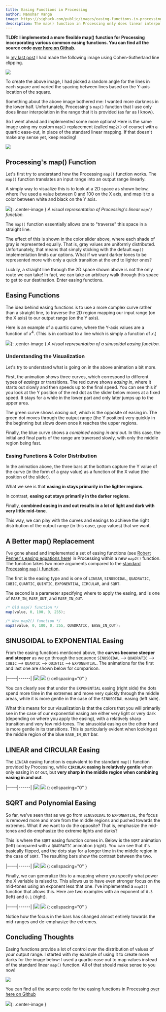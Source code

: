 ```yaml
---
title: Easing Functions in Processing
author: Manohar Vanga
image: https://sighack.com/public/images/easing-functions-in-processing/555-lowres.png
description: The map() function in Processing only does linear interpolation. In this post, we'll learn a few more options!
---
```


**TLDR: I implemented a more flexible map() function for Processing incorporating
various common easing functions. You can find all the source code [over
here on Github](https://github.com/sighack/easing-functions).**

In [my last post](cohen-sutherland-line-clipping-algorithm) I had made the
following image using Cohen-Sutherland line clipping.

![](/public/images/easing-functions-in-processing/444-lowres.png)

To create the above image, I had picked a random angle for the lines in each
square and varied the spacing between lines based on the Y-axis location of
the square.

Something about the above image bothered me: I wanted more darkness in the
lower half. Unfortunately, Processing's `map()` function that I use only does
linear interpolation in the range that it is provided (as far as I know).

So I went ahead and implemented some more options! Here is the same image using
my custom `map()` replacement (called `map2()` of course) with a quartic
ease-out, in place of the standard linear mapping. If that doesn't make any
sense yet, keep reading!

![](/public/images/easing-functions-in-processing/555-lowres.png)

## Processing's map() Function

Let's first try to understand how the Processing `map()` function works. The
`map()` function translates an input range into an output range linearly.

A simply way to visualize this is to look at a 2D space as shown
below, where I've used a value between 0 and 100 on the X axis, and map it
to a color between white and black on the Y axis.

![](/public/images/easing-functions-in-processing/linear.gif){: .center-image }
*A visual representation of Processing's linear `map()` function.*

The `map()` function essentially allows one to "traverse" this space in a
straight line.

The effect of this is shown in the color slider above, where each shade of
gray is represented equally. That is, gray values are uniformly distributed.
Unfortunately, that means that simply sticking with the default `map()`
implementation limits our options. What if we want darker tones
to be represented more with only a quick transition at the end to lighter ones?

Luckily, a straight line through the 2D space shown above is not the only
route we can take! In fact, we can take an arbitrary walk through this space
to get to our destination. Enter easing functions.

## Easing Functions

The idea behind easing functions is to use a more complex curve rather than a
straight line, to traverse the 2D region mapping our input range (on the X
axis) to our output range (on the Y axis).

Here is an example of a quartic curve, where the Y-axis values are a function
of $x^4$. (This is in contrast to a line which is simply a function of $x$.)

![](/public/images/easing-functions-in-processing/quartic.gif){: .center-image }
*A visual representation of a sinusoidal easing function.*

### Understanding the Visualization

Let's try to understand what is going on in the above animation a bit more.

First, the animation shows three curves, which correspond to different types
of _easings_ or transitions. The red curve shows _easing in_, where it starts
out slowly and then speeds up to the final speed. You can see this if you
look at the Y position of the red dot as the slider below moves at a fixed
speed. It stays for a while in the lower part and only later jumps up to the
upper area.

The green curve shows _easing out_, which is the opposite of easing in. The
green dot moves through the output range (the Y position) very quickly in
the beginning but slows down once it reaches the upper regions.

Finally, the blue curve shows a _combined easing in and out_. In this case,
the initial and final parts of the range are traversed slowly, with only
the middle region being fast.

### Easing Functions & Color Distribution

In the animation above, the three bars at the bottom capture the Y value of
the curve (in the form of a gray value) as a function of the X value (the
position of the slider).

What we see is that **easing in stays primarily in the lighter regions**.

In contrast, **easing out stays primarily in the darker regions**.

Finally, **combined easing in and out results in a lot of light and dark with very
little mid-tone**.

This way, we can play with the curves and easings to achieve the right
distribution of the output range (in this case, gray values) that we want.

## A Better map() Replacement

I've gone ahead and implemented a set of easing functions (see [Robert Penner's easing equations here](http://www.gizma.com/easing/))
in Processing within a new `map2()` function. The function takes two
more arguments compared to the [standard Processing `map()` function](https://processing.org/reference/map_.html).

The first is the easing type and is one of `LINEAR`, `SINUSOIDAL`, `QUADRATIC`, `CUBIC`, `QUARTIC`,
`QUINTIC`, `EXPONENTIAL`, `CIRCULAR`, and `SQRT`.

The second is a parameter specifying where to apply the easing, and is one of
`EASE_IN`, `EASE_OUT`, and `EASE_IN_OUT`.

```java
/* Old map() function */
map(value, 0, 100, 0, 255);

/* New map2() function */
map2(value, 0, 100, 0, 255, QUADRATIC, EASE_IN_OUT);
```

## SINUSOIDAL to EXPONENTIAL Easing

From the easing functions mentioned above, the **curves become steeper and steeper**
as we go through the sequence `SINUSOIDAL` --> `QUADRATIC` --> `CUBIC` --> `QUARTIC` -->
`QUINTIC` --> `EXPONENTIAL`. The animations for the first and last one are
shown below for comparison.

|-----|------|
|![](/public/images/easing-functions-in-processing/sinusoidal.gif)|![](/public/images/easing-functions-in-processing/exponential.gif)
{: cellspacing="0" }

You can clearly see that under the `EXPONENTIAL`
easing (right side) the dots spend more time in the extremes and move very quickly through
the middle areas, while it is more gentle in the case of the `SINUSOIDAL` easing (left side).

What this means for our visualization is that the colors that you will primarily
see in the case of our exponential easing are either very light or very dark
(depending on where you apply the easing), with a relatively sharp transition
and very few mid-tones.
The sinusoidal easing on the other hand is more gentle in its transitions.
This is particularly evident when looking at the middle
region of the blue `EASE_IN_OUT` bar.

## LINEAR and CIRCULAR Easing

The `LINEAR` easing function is equivalent to the standard `map()` function
provided by Processing, while **`CIRCULAR` easing is relatively gentle** when
only easing in or out, but **very sharp in the middle region when combining
easing in and out**.

|-----|------|
|![](/public/images/easing-functions-in-processing/linear.gif)|![](/public/images/easing-functions-in-processing/circular.gif)
{: cellspacing="0" }

## SQRT and Polynomial Easing

So far, we've seen that as we go from `SINUSOIDAL` to `EXPONENTIAL`, the focus
is removed more and more from the middle regions and pushed towards the extremes.
What if we want to do the opposite? That is, emphasize the mid-tones and de-emphasize
the extreme lights and darks?

This is where the `SQRT` easing function comes in. Below is the `SQRT` animation
(left) compared with a `QUADRATIC` animation (right). You can see that it's
basically flipped, and the dots stay for a longer time in the middle region
in the case of `SQRT`. The resulting bars show the contrast between the two.

|-----|------|
|![](/public/images/easing-functions-in-processing/sqrt.gif)|![](/public/images/easing-functions-in-processing/quadratic.gif)
{: cellspacing="0" }

Finally, we can generalize this to a mapping where you specify what power the
X variable is raised to. This allows us to have even stronger focus on the
mid-tones using an exponent less that one. I've implemented a `map3()` function
that allows this. Here are two examples with an exponent of `0.3` (left) and `0.1` (right).

|-----|------|
|![](/public/images/easing-functions-in-processing/poly-0.3.gif)|![](/public/images/easing-functions-in-processing/poly-0.1.gif)
{: cellspacing="0" }

Notice how the focus in the bars has changed almost entirely towards the mid-ranges
and de-emphasize the extremes.

## Concluding Thoughts

Easing functions provide a lot of control over the distribution of values of
your output range. I started with my example of using it to create more darks
for the image below: I used a quartic ease out to map values instead of the
standard linear `map()` function. All of that should make sense to you now!

![](/public/images/easing-functions-in-processing/555-lowres.png)

You can find all the source code for the easing functions in Processing [over
here on Github](https://github.com/sighack/easing-functions)

![](/public/images/end.gif){: .center-image }
